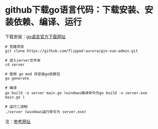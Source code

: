 
# github下载go语言代码：下载安装、安装依赖、编译、运行
下载安装：[go语言官方下载网址](https://golang.google.cn/dl/)
```
# 克隆项目
git clone https://github.com/flipped-aurora/gin-vue-admin.git

# 进入server文件夹
cd server

# 使用 go mod 并安装go依赖包
go generate

# 编译 
go build -o server main.go (windows编译命令为go build -o server.exe main.go )

# 运行二进制
./server (windows运行命令为 server.exe)
```
注：[参考网址](https://github.com/flipped-aurora/gin-vue-admin)
